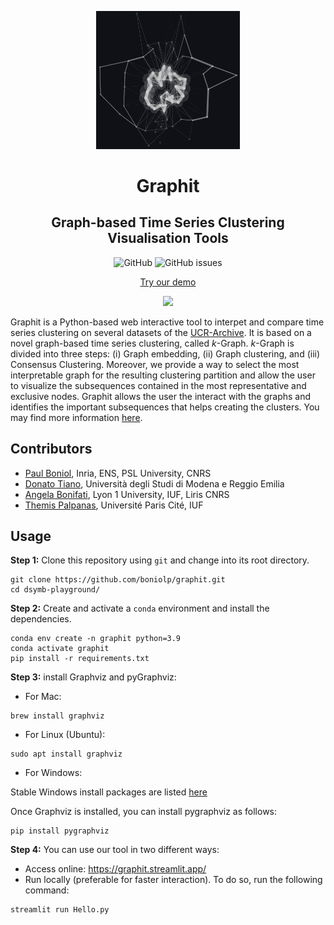 <p align="center">
<img width="230" src="./figures/graphit_logo.png"/>
</p>

<h1 align="center">Graphit</h1>
<h2 align="center">Graph-based Time Series Clustering Visualisation Tools</h2>

<div align="center">
<p>
<img alt="GitHub" src="https://img.shields.io/github/license/boniolp/graphit"> <img alt="GitHub issues" src="https://img.shields.io/github/issues/boniolp/graphit">
</p>
</div>

<p align="center"><a href="https://graphit.streamlit.app/">Try our demo</a></p>
<p align="center">
<img width="500" src="./figures/demo_capture.gif"/>
</p>

Graphit is a Python-based web interactive tool to interpet and
compare time series clustering on several datasets of the [UCR-Archive](https://www.cs.ucr.edu/%7Eeamonn/time_series_data_2018/).
It is based on a novel graph-based time series clustering, called $k$-Graph.
$k$-Graph is divided into three steps: (i) Graph embedding, (ii) Graph clustering, 
and (iii) Consensus Clustering.  Moreover, we provide a way to select the most interpretable 
graph for the resulting clustering partition and allow the user to visualize the subsequences 
contained in the most representative and exclusive nodes. Graphit allows the user the interact with
the graphs and identifies the important subsequences that helps creating the clusters. You may find more information [here](https://github.com/boniolp/kGraph).


## Contributors

* [Paul Boniol](https://boniolp.github.io/), Inria, ENS, PSL University, CNRS
* [Donato Tiano](https://liris.cnrs.fr/en/member-page/donato-tiano), Università degli Studi di Modena e Reggio Emilia
* [Angela Bonifati](https://perso.liris.cnrs.fr/angela.bonifati/), Lyon 1 University, IUF, Liris CNRS
* [Themis Palpanas](https://helios2.mi.parisdescartes.fr/~themisp/), Université Paris Cité, IUF

## Usage

**Step 1:** Clone this repository using `git` and change into its root directory.

```(bash)
git clone https://github.com/boniolp/graphit.git
cd dsymb-playground/
```

**Step 2:** Create and activate a `conda` environment and install the dependencies.

```(bash)
conda env create -n graphit python=3.9
conda activate graphit
pip install -r requirements.txt
```

**Step 3:** install Graphviz and pyGraphviz: 

* For Mac:

```(bash) 
brew install graphviz
```

* For Linux (Ubuntu):

```(bash) 
sudo apt install graphviz
```

* For Windows:

Stable Windows install packages are listed [here](https://graphviz.org/download/)

Once Graphviz is installed, you can install pygraphviz as follows:

```(bash) 
pip install pygraphviz
```

**Step 4:** You can use our tool in two different ways: 

- Access online: https://graphit.streamlit.app/
- Run locally (preferable for faster interaction). To do so, run the following command:

```(bash)
streamlit run Hello.py
```
